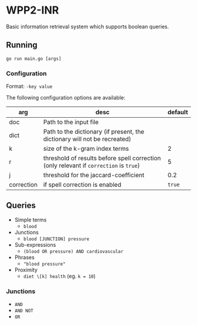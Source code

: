 # WPP2-INR

Basic information retrieval system which supports boolean queries.

## Running

`go run main.go [args]`

### Configuration

Format: `-key value`

The following configuration options are available:

| arg        | desc                                                                                       | default |
|------------|--------------------------------------------------------------------------------------------|---------|
| doc        | Path to the input file                                                                     |         |
| dict       | Path to the dictionary (if present, the dictionary will not be recreated)                  |         |
| k          | size of the k-gram index terms                                                             | 2       |
| r          | threshold of results before spell correction (only relevant if `correction` is `true`)     | 5       |
| j          | threshold for the jaccard-coefficient                                                      | 0.2     |
| correction | if spell correction is enabled                                                             | `true`  |

## Queries

* Simple terms
  * `blood`
* Junctions
  * `blood [JUNCTION] pressure`
* Sub-expressions
  * `(blood OR pressure) AND cardiovascular`
* Phrases
  * `"blood pressure"`
* Proximity
  * `diet \[k] health` (eg. `k = 10`)

### Junctions

* `AND`
* `AND NOT`
* `OR`
